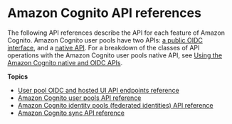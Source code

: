 # Amazon Cognito API references<a name="cognito-reference"></a>

The following API references describe the API for each feature of Amazon Cognito\. Amazon Cognito user pools have two APIs: [a public OIDC interface](https://docs.aws.amazon.com/cognito/latest/developerguide/cognito-userpools-server-contract-reference.html), and a [native API](https://docs.aws.amazon.com/cognito-user-identity-pools/latest/APIReference/Welcome.html)\. For a breakdown of the classes of API operations with the Amazon Cognito user pools native API, see [Using the Amazon Cognito native and OIDC APIs](user-pools-API-operations.md)\.

**Topics**
+ [User pool OIDC and hosted UI API endpoints reference](cognito-userpools-server-contract-reference.md)
+ [Amazon Cognito user pools API reference](cognito-userpools-api-reference.md)
+ [Amazon Cognito identity pools \(federated identities\) API reference](cognito-federatedidentities-api-reference.md)
+ [Amazon Cognito sync API reference](cognito-sync-api-reference.md)
